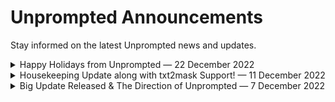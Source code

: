 # Unprompted Announcements
Stay informed on the latest Unprompted news and updates.

<details><summary>Happy Holidays from Unprompted — 22 December 2022</summary>

Yep, it's time for some gifts. 🎅

In the newly released Unprompted v4.2.0, the `[txt2mask]` shortcode has received a massive upgrade.

It is now compatible with [the new refined CLIPseg weights](https://github.com/timojl/clipseg#new-fine-grained-weights) which will help you create higher fidelity masks.

If your masks are still looking a bit "blocky," give the new `smoothing` argument a try. Set it to a value around 20 and you should get nice, rounded shapes:

<img src="https://user-images.githubusercontent.com/95403634/209241225-28d5937e-549b-4eae-a719-e055222809e5.png" height=250>

Additionally, you can now specify `size_var` which will cause the shortcode to calculate the amount of space that your mask occupies in the canvas. You can use this to intelligently adjust other parameters, such as CFG scale. For example, if you mask out the "face" of a subject, but it represents a very small percentage of the canvas, you may decide to lower your img2img CFG.

This update also introduces a few new shortcodes for file handling as well as enhancements for `[get]`. Check out the Changelog for more details.

Have a Merry Christmas!

</details>

<details><summary>Housekeeping Update along with txt2mask Support! — 11 December 2022</summary>

Welcome to Unprompted v4.0.0!

The WebUI extension has received a major facelift. It does a much better job now of utilizing the Gradio interface. For example, our markdown files are rendered in the app itself (maybe you're seeing that right now?), so you no longer have to visit Github or wade through your filesystem to figure out what's new. Even the Manual is right there at your fingertips.

It's more than just a pretty face though. Unprompted v4.0.0 also overhauls the "Dry Run" feature to make it... even drier. Previously, Dry Run would engage the WebUI's "Generation" pipeline which meant it had to produce a dummy image. Not great. Fortunately, this is no longer the case.

We have also added an "Enabled" checkbox to the UI so you don't have to switch tabs when you wish to temporarily bypass Unprompted.

On the shortcode side of things, I have rewritten my [txt2mask](https://github.com/ThereforeGames/txt2mask) script as a native Unprompted shortcode. This means you can create unique mask selections for every image in a batch operation!

I hope to add more Stable Diffusion-centric shortcodes in the near future. Up until now, most of my development attention has been spent on building a strong foundation for Unprompted as a general templating language. I think it's in a pretty good spot now, so I can start focusing more on the reason this software exists in the first place: to greatly improve our prompting workflows.

Enjoy.
</details>

<details><summary>Big Update Released & The Direction of Unprompted — 7 December 2022</summary>

In the hopes of establishing a direct line of communication with the userbase, I am going to use this file for sharing news and updates about Unprompted.

You can always refer to [CHANGELOG.md](https://github.com/ThereforeGames/unprompted/blob/main/docs/CHANGELOG.md) for itemized description of changes, but sometimes it's nice to read about things less technically.

An hour ago, I released Unprompted v2.0.0, which is my largest update since launch. It introduces a streamlined form of "advanced expressions" that, in my view, brings Unprompted up to the level of a real, honest-to-goodness templating language.

With advanced expressions, you can really go to town with your shortcode arguments. You can mix-and-match shortcodes with logic evaluation as such:

`[if "variable_a is 'something' and variable_b is not {choose}option a|option b|option c{/choose}"]Print me[/if]`

Under the hood, these expressions are processed with the [simpleeval library](https://github.com/danthedeckie/simpleeval) which is designed to be safe for networked use.

There is one fairly significant drawback to this new feature: I had to change secondary shortcode syntax from `<>` to `{}`. Personally, I liked the aesthetics of `<>` a bit better, but it conflicted with less-than, greater-than logic operators. This means that older templates may not work in v2.0.0, which is a bit of a pain. I only make breaking changes like this when I feel it's worthwhile.

Now that Unprompted has a fairly robust feature set, I plan on turning my attention to bug reports. There are a few kinks I'd like to address soon. In particular, [Unprompted does not work well with the Dynamic Prompts extension](https://github.com/ThereforeGames/unprompted/issues/16), possibly due to a limitation in the A1111 WebUI. I am considering a few different solutions to this - feel free to weigh in with your own input.

Additionally, I would like to overhaul the extension UI as well as the github docs. Both of these were hastily thrown together and could benefit from a lot of polish. You can expect improvements in these areas over the next few updates!

That's all for now - thank you for reading, and good luck with your prompts!
</details>
